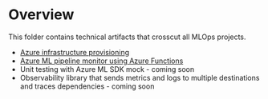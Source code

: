 # Overview

This folder contains technical artifacts that crosscut all MLOps projects. 

* [Azure infrastructure provisioning](infrastructure)
* [Azure ML pipeline monitor using Azure Functions](pipleine_monitor)
* Unit testing with Azure ML SDK mock - coming soon
* Observability library that sends metrics and logs to multiple destinations and traces dependencies - coming soon 
